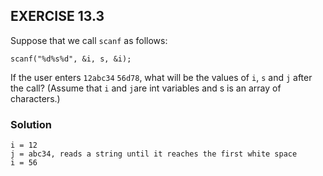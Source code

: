 ## EXERCISE 13.3

Suppose that we call `scanf` as follows:
```
scanf("%d%s%d", &i, s, &i);
```
If the user enters `12abc34` `56d78`, what will be the values of `i`, `s` and `j` after the call? (Assume that `i` and `j`are int variables and s is an array of characters.)

### Solution
```
i = 12
j = abc34, reads a string until it reaches the first white space
i = 56 
```
